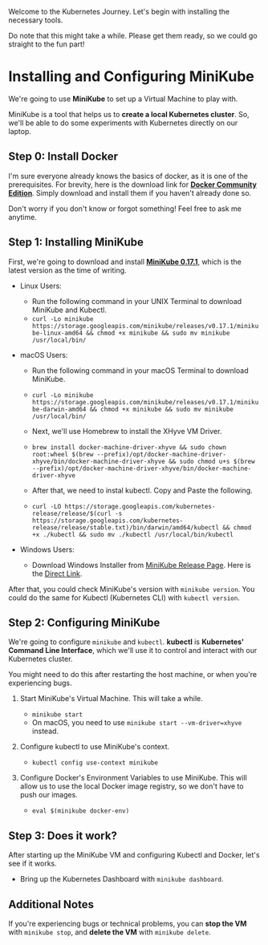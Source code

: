 Welcome to the Kubernetes Journey. Let's begin with installing the necessary tools.

Do note that this might take a while.
Please get them ready, so we could go straight to the fun part!

# Installing and Configuring MiniKube

We're going to use **MiniKube** to set up a Virtual Machine to play with.

MiniKube is a tool that helps us to **create a local Kubernetes cluster**.
So, we'll be able to do some experiments with Kubernetes directly on our laptop.

## Step 0: Install Docker

I'm sure everyone already knows the basics of docker, as it is one of the prerequisites.
For brevity, here is the download link for **[Docker Community Edition](https://www.docker.com/community-edition#/download)**.
Simply download and install them if you haven't already done so.

Don't worry if you don't know or forgot something! Feel free to ask me anytime.

## Step 1: Installing MiniKube

First, we're going to download and install **[MiniKube 0.17.1](https://github.com/kubernetes/minikube/releases)**,
which is the latest version as the time of writing.

- Linux Users:
  - Run the following command in your UNIX Terminal to download MiniKube and Kubectl.
  - `curl -Lo minikube https://storage.googleapis.com/minikube/releases/v0.17.1/minikube-linux-amd64 && chmod +x minikube && sudo mv minikube /usr/local/bin/`

- macOS Users:
  - Run the following command in your macOS Terminal to download MiniKube.
  - `curl -Lo minikube https://storage.googleapis.com/minikube/releases/v0.17.1/minikube-darwin-amd64 && chmod +x minikube && sudo mv minikube /usr/local/bin/`

  - Next, we'll use Homebrew to install the XHyve VM Driver.
  - `brew install docker-machine-driver-xhyve &&
    sudo chown root:wheel $(brew --prefix)/opt/docker-machine-driver-xhyve/bin/docker-machine-driver-xhyve &&
    sudo chmod u+s $(brew --prefix)/opt/docker-machine-driver-xhyve/bin/docker-machine-driver-xhyve`

  - After that, we need to instal kubectl. Copy and Paste the following.
  - `curl -LO https://storage.googleapis.com/kubernetes-release/release/$(curl -s https://storage.googleapis.com/kubernetes-release/release/stable.txt)/bin/darwin/amd64/kubectl
  && chmod +x ./kubectl && sudo mv ./kubectl /usr/local/bin/kubectl`

- Windows Users:
  - Download Windows Installer from [MiniKube Release Page](https://github.com/kubernetes/minikube/releases).
    Here is the [Direct Link](https://github.com/kubernetes/minikube/releases/download/v0.17.1/minikube-installer.exe).

After that, you could check MiniKube's version with `minikube version`.
You could do the same for Kubectl (Kubernetes CLI) with `kubectl version`.

## Step 2: Configuring MiniKube

We're going to configure `minikube` and `kubectl`. **kubectl** is
**Kubernetes' Command Line Interface**, which we'll use it to control
and interact with our Kubernetes cluster.

You might need to do this after restarting the host machine, or when you're experiencing bugs.

1. Start MiniKube's Virtual Machine. This will take a while.
   - `minikube start`
   - On macOS, you need to use `minikube start --vm-driver=xhyve` instead.

2. Configure kubectl to use MiniKube's context.
   - `kubectl config use-context minikube`

3. Configure Docker's Environment Variables to use MiniKube.
   This will allow us to use the local Docker image registry,
   so we don't have to push our images.
   - `eval $(minikube docker-env)`

## Step 3: Does it work?

After starting up the MiniKube VM and configuring Kubectl and Docker, let's see if it works.

- Bring up the Kubernetes Dashboard with `minikube dashboard`.

## Additional Notes

If you're experiencing bugs or technical problems, you can **stop the VM**
with `minikube stop`, and **delete the VM** with `minikube delete`.
